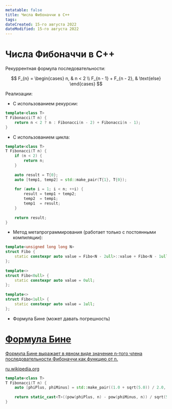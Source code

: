 ```yaml
---
metatable: false
title: Числа Фибоначчи в C++
tags:
dateCreated: 15-го августа 2022
dateModified: 15-го августа 2022
---
```

# Числа Фибоначчи в C++

Рекуррентная формула последовательности:

$$
F_{n} = \begin{cases}
n, & n < 2 \\
F_{n - 1} + F_{n - 2}, & \text{else}
\end{cases}
$$

Реализации:

- С использованием рекурсии:

```cpp
template<class T>  
T Fibonacci(T n) {  
    return n < 2 ? n : Fibonacci(n - 2) + Fibonacci(n - 1);  
}
```

- С использованием цикла:

```cpp
template<class T>  
T Fibonacci(T n) {  
    if (n < 2) {  
        return n;  
    }  
  
    auto result = T{0};  
    auto [temp1, temp2] = std::make_pair(T{1}, T{0});  
  
    for (auto i = 1; i < n; ++i) {  
        result = temp1 + temp2;  
        temp2  = temp1;  
        temp1  = result;  
    }  
  
    return result;  
}
```

- Метод метапрограммирования (работает только с постоянными компиляции):

```cpp
template<unsigned long long N>  
struct Fibo {  
    static constexpr auto value = Fibo<N - 2ull>::value + Fibo<N - 1ull>::value;  
};  
  
template<>  
struct Fibo<0ull> {  
    static constexpr auto value = 0ull;  
};  
  
template<>  
struct Fibo<1ull> {  
    static constexpr auto value = 1ull;  
};
```

- Формула Бине (может давать погрешность)
<div class="rich-link-card-container"><a class="rich-link-card" href="https://ru.wikipedia.org/wiki/%D0%A7%D0%B8%D1%81%D0%BB%D0%B0_%D0%A4%D0%B8%D0%B1%D0%BE%D0%BD%D0%B0%D1%87%D1%87%D0%B8#%D0%A4%D0%BE%D1%80%D0%BC%D1%83%D0%BB%D0%B0_%D0%91%D0%B8%D0%BD%D0%B5">
	<div class="rich-link-image-container">
		<div class="rich-link-image" style="background-image: url('https://ru.wikipedia.org/static/images/project-logos/ruwiki.png')">
	</div>
	</div>
	<div class="rich-link-card-text">
		<h1 class="rich-link-card-title">Формула Бине</h1>
		<p class="rich-link-card-description">
		Формула Бине выражает в явном виде значение n-того члена последовательности Фибоначчи как функцию от n.
		</p>
		<p class="rich-link-href">
		ru.wikipedia.org
		</p>
	</div>
</a></div>

```cpp
template<class T>  
T Fibonacci(T n) {  
    auto [phiPlus, phiMinus] = std::make_pair((1.0 + sqrt(5.0)) / 2.0, (1.0 - sqrt(5.0) / 2.0));  
  
    return static_cast<T>((pow(phiPlus, n) - pow(phiMinus, n)) / sqrt(5.0));  
}
```